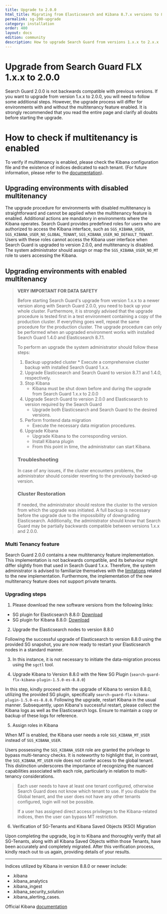 ```yaml
---
title: Upgrade to 2.0.0
html_title: Migrating from Elasticsearch and Kibana 8.7.x versions to 8.8.0
permalink: sg-200-upgrade
category: installation
order: 400
layout: docs
edition: community
description: How to upgrade Search Guard from versions 1.x.x to 2.x.x
---
```

<!---
Copyright 2024 floragunn GmbH
-->

# Upgrade from Search Guard FLX 1.x.x to 2.0.0

Search Guard 2.0.0 is not backwards compatible with previous versions. If you want to upgrade from version 1.x.x to 2.0.0, you will need to follow some additional steps. However, the upgrade process will differ for environments with and without the multitenancy feature enabled. It is strongly recommended that you read the entire page and clarify all doubts before starting the upgrade.

# How to check if multitenancy is enabled
To verify if multitenancy is enabled, please check the Kibana configuration file and the existence of indices dedicated to each tenant.
(For future information, please refer to the [documentation](../_docs_kibana/kibana_multitenancy.md)).

## Upgrading environments with disabled multitenancy 
The upgrade procedure for environments with disabled multitenancy is straightforward and cannot be applied when the multitenancy feature is enabled. Additional actions are mandatory in environments where the Kibana operates. Search Guard provides predefined roles for users who are authorized to access the Kibana interface, such as `SGS_KIBANA_USER`, `SGS_KIBANA_USER_NO_GLOBAL_TENANT`, `SGS_KIBANA_USER_NO_DEFAULT_TENANT`. Users with these roles cannot access the Kibana user interface when Search Guard is upgraded to version 2.0.0, and multitenancy is disabled. The system administrator should assign or map the `SGS_KIBANA_USER_NO_MT` role to users accessing the Kibana.

## Upgrading environments with enabled multitenancy


> **VERY IMPORTANT FOR DATA SAFETY**                                                    
> 
> Before starting Search Guard's upgrade from version 1.x.x to a newer version along with Search Guard 2.0.0, you need to back up your whole cluster. Furthermore, it is strongly advised that the upgrade procedure is tested first in a test environment containing a copy of the production cluster. If everything goes well, repeat the same procedure for the production cluster. The upgrade procedure can only be performed when an upgraded environment works with installed Search Guard 1.4.0 and Elasticsearch 8.7.1.
> 
> To perform an upgrade the system administrator should follow these steps:
>  1. Backup upgraded cluster
      * Execute a comprehensive cluster backup with installed Search Guard 1.x.x.
> 2. Upgrade Elasticsearch and Search Guard to version 8.7.1 and 1.4.0, respectively.
> 3. Stop Kibana
>    * Kibana must be shut down before and during the upgrade from Search Guard 1.x.x to 2.0.0
> 4. Upgrade Search Guard to version 2.0.0 and Elasticsearch to version required by the Search Guard
>    * Upgrade both Elasticsearch and Search Guard to the desired versions.
> 4. Perform frontend data migration
>    * Execute the necessary data migration procedures.
> 5. Upgrade Kibana
>    * Upgrade Kibana to the corresponding version.
>    * Install Kibana plugin
>    * From this point in time, the administrator can start Kibana.
> ### Troubleshooting
> 
> In case of any issues, if the cluster encounters problems, the administrator should consider reverting to the previously backed-up version.
> 
> ### Cluster Restoration
> 
> If needed, the administrator should restore the cluster to the version from which the upgrade was initiated. A full backup is necessary before the upgrade due to the impossibility of downgrading Elasticsearch. Additionally, the administrator should know that Search Guard may be partially backwards compatible between versions 1.x.x and 2.0.0.

### Multi Tenancy feature

Search Guard 2.0.0 contains a new multitenancy feature implementation. This implementation is not backwards compatible, and its behaviour might differ slightly from that used in Search Guard 1.x.x. Therefore, the system administrator is advised to familiarize themselves with the [limitations](../_docs_kibana/kibana_multitenancy.md#limitations-of-multi-tenancy-implementation-in-searchguard-2xx) related to the new implementation. Furthermore, the implementation of the new multitenancy feature does not support private tenants.

### Upgrading steps

1. Please download the new software versions from the following links:

- SG plugin for Elasticsearch 8.8.0:
[Download](https://maven.search-guard.com//search-guard-flx-release/com/floragunn/search-guard-flx-elasticsearch-plugin/1.5.0-es-8.8.0/search-guard-flx-elasticsearch-plugin-1.5.0-es-8.8.0.zip)
- SG plugin for Kibana 8.8.0:
[Download](https://maven.search-guard.com/search-guard-flx-release/com/floragunn/search-guard-flx-kibana-plugin/1.5.0-es-8.8.0/search-guard-flx-kibana-plugin-1.5.0-es-8.8.0.zip)


2. Upgrade the Elasticsearch nodes to version 8.8.0

Following the successful upgrade of Elasticsearch to version 8.8.0 using the provided
SG snapshot, you are now ready to restart your Elasticsearch nodes in a standard manner.

3. In this instance, it is not necessary to initiate the data-migration process using the `sgctl` tool.


4. Upgrade Kibana to Version 8.8.0 with the New SG Plugin (`search-guard-flx-kibana-plugin-1.5.0-es-8.8.0`)

In this step, kindly proceed with the upgrade of Kibana to version 8.8.0, utilizing the provided SG plugin, specifically `search-guard-flx-kibana-plugin-1.5.0-es-8.8.0`.
Following the upgrade, restart Kibana in the usual manner. Subsequently, upon Kibana's successful restart, please collect the Kibana logs as well as the Elasticsearch logs. Ensure to maintain a copy or backup of these logs for reference.


5. Assign roles in Kibana

When MT is enabled, the Kibana user needs a role `SGS_KIBANA_MT_USER`  instead of `SGS_KIBANA_USER`. 

Users possessing the `SGS_KIBANA_USER` role are granted the privilege to 
bypass multi-tenancy checks. It is noteworthy to highlight that, in contrast, 
the `SGS_KIBANA_MT_USER` role does not confer access to the global tenant. 
This distinction underscores the importance of recognizing the nuanced capabilities 
associated with each role, particularly in relation to multi-tenancy considerations.

> Each user needs to have at least one tenant configured, otherwise Search Guard
> does not know which tenant to use. If you disable the Global tenant,
> and the user does not have any other tenants configured, login will not be possible.
> 
> If a user has assigned direct access privileges to the Kibana-related indices, 
> then the user can bypass MT restriction.

6. Verification of SG-Tenants and Kibana Saved Objects (KSO) Migration

Upon completing the upgrade, log in to Kibana and thoroughly verify that all SG-Tenants, along with all Kibana Saved Objects within those Tenants, have been accurately and completely migrated.
After this verification process, kindly reach out to us again, providing details of your results.

---
Indices utilized by Kibana in version 8.8.0 or newer include: 
* .kibana 
* .kibana_analytics
* .kibana_ingest
* .kibana_security_solution
* .kibana_alerting_cases.

Official Kibana [documentation](https://www.elastic.co/guide/en/kibana/current/saved-object-migrations.html)